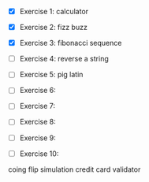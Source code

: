 * [X] Exercise 1: calculator
* [X] Exercise 2: fizz buzz
* [X] Exercise 3: fibonacci sequence
* [ ] Exercise 4: reverse a string 
* [ ] Exercise 5: pig latin
* [ ] Exercise 6:
* [ ] Exercise 7:
* [ ] Exercise 8:
* [ ] Exercise 9:
* [ ] Exercise 10:


coing flip simulation
credit card validator
